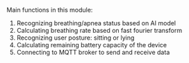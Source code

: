Main functions in this module:
1. Recognizing breathing/apnea status based on AI model
2. Calculating breathing rate based on fast fourier transform
3. Recognizing user posture: sitting or lying
4. Calculating remaining battery capacity of the device
5. Connecting to MQTT broker to send and receive data
